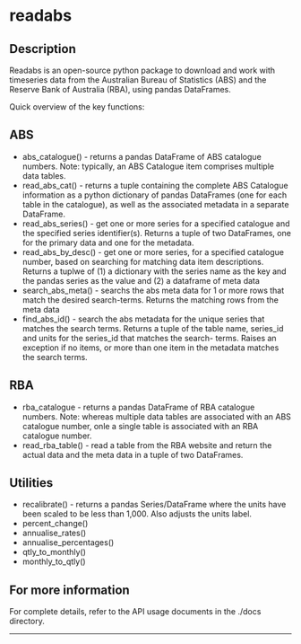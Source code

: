 # readabs

Description
-----------
Readabs is an open-source python package to download and work with 
timeseries data from the Australian Bureau of Statistics (ABS) and
the Reserve Bank of Australia (RBA), using pandas DataFrames. 

Quick overview of the key functions:

ABS
---
- abs_catalogue() - returns a pandas DataFrame of ABS catalogue numbers.
   Note: typically, an ABS Catalogue item comprises multiple data tables.
- read_abs_cat() - returns a tuple containing the complete ABS Catalogue
    information as a python dictionary of pandas DataFrames (one for each 
    table in the catalogue), as well as the associated metadata in a
    separate DataFrame.
- read_abs_series() - get one or more series for a specified catalogue
    and the specified series identifier(s). Returns a tuple of 
    two DataFrames, one for the primary data and one for the metadata.
- read_abs_by_desc() - get one or more series, for a specified catalogue
    number, based on searching for matching data item descriptions. Returns
    a tuplwe of (1) a dictionary with the series name as the key and the 
    pandas series as the value and (2) a dataframe of meta data
- search_abs_meta() - searchs the abs meta data for 1 or more rows that 
    match the desired search-terms. Returns the matching rows from the 
    meta data
- find_abs_id() - search the abs metadata for the unique series
    that matches the search terms. Returns a tuple of the table name,
    series_id and units for the series_id that matches the search-
    terms. Raises an exception if no items, or more than one item in
    the metadata matches the search terms.

RBA
---
- rba_catalogue - returns a pandas DataFrame of RBA catalogue numbers.
    Note: whereas multiple data tables are associated with an ABS 
    catalogue number, onle a single table is associated with an RBA 
    catalogue number.
- read_rba_table() - read a table from the RBA website and return the 
    actual data and the meta data in a tuple of two DataFrames.

Utilities
---------
- recalibrate() - returns a pandas Series/DataFrame where the units have
    been scaled to be less than 1,000. Also adjusts the units label. 
- percent_change()
- annualise_rates()
- annualise_percentages()
- qtly_to_monthly()
- monthly_to_qtly()

For more information
--------------------
For complete details, refer to the API usage documents in the ./docs 
directory.

---

